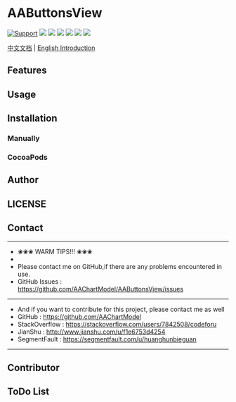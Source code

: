 # AAButtonsView

[![Support](https://img.shields.io/badge/support-iOS%206%2B%20-blue.svg?style=flat)](https://www.apple.com/nl/ios/)
[![](https://img.shields.io/badge/license-MIT-brightgreen.svg)](https://github.com/AAChartModel/AAButtonsView/blob/master/LICENSE)
[![](https://img.shields.io/badge/language-OC-green.svg)](https://github.com/AAChartModel/AAButtonsView)
[![](https://img.shields.io/badge/support-Animation-yellow.svg)](https://github.com/AAChartModel/AAButtonsView)
[![](https://img.shields.io/badge/support-Swift-orange.svg)](https://github.com/AAChartModel/AAButtonsView-Swift)
[![](https://jaywcjlove.github.io/sb/lang/chinese.svg)](https://github.com/AAChartModel/AAButtonsView/blob/master/README-CHINESE.md)
[![](https://jaywcjlove.github.io/sb/lang/english.svg)](https://github.com/AAChartModel/AAButtonsView)

[中文文档](https://github.com/AAChartModel/AAButtonsView/blob/master/README-CHINESE.md)  |  [English Introduction](https://github.com/AAChartModel/AAButtonsView)

## Features

## Usage

## Installation

### Manually

### CocoaPods

## Author

## LICENSE

## Contact
 -------------------------------------------------------------------------------
* ❀❀❀   WARM TIPS!!!   ❀❀❀
*
* Please contact me on GitHub,if there are any problems encountered in use.
* GitHub Issues : https://github.com/AAChartModel/AAButtonsView/issues
-------------------------------------------------------------------------------
* And if you want to contribute for this project, please contact me as well
* GitHub        : https://github.com/AAChartModel
* StackOverflow : https://stackoverflow.com/users/7842508/codeforu
* JianShu       : http://www.jianshu.com/u/f1e6753d4254
* SegmentFault  : https://segmentfault.com/u/huanghunbieguan
-------------------------------------------------------------------------------

## Contributor

## ToDo List

